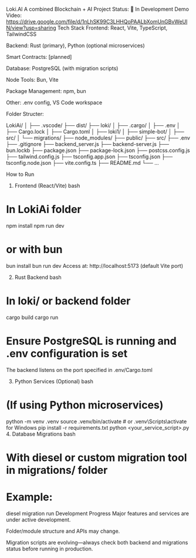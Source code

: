 Loki.AI
A combined Blockchain + AI Project
Status: 🚧 In Development
Demo Video: https://drive.google.com/file/d/1nLhSK99C3LHHQoPAALbXomUnGBvWeUlN/view?usp=sharing
Tech Stack
Frontend: React, Vite, TypeScript, TailwindCSS

Backend: Rust (primary), Python (optional microservices)

Smart Contracts: [planned]

Database: PostgreSQL (with migration scripts)

Node Tools: Bun, Vite

Package Management: npm, bun

Other: .env config, VS Code workspace

Folder Structer:

LokiAi/
│
├── .vscode/
├── dist/
├── loki/
│   ├── .cargo/
│   ├── .env
│   ├── Cargo.lock
│   ├── Cargo.toml
│   ├── loki1/
│   ├── simple-bot/
│   ├── src/
│   └── migrations/
├── node_modules/
├── public/
├── src/
├── .env
├── .gitignore
├── backend_server.js
├── backend-server.js
├── bun.lockb
├── package.json
├── package-lock.json
├── postcss.config.js
├── tailwind.config.js
├── tsconfig.app.json
├── tsconfig.json
├── tsconfig.node.json
├── vite.config.ts
├── README.md
└── ...
     
How to Run
1. Frontend (React/Vite)
bash
# In LokiAi folder
npm install
npm run dev
# or with bun
bun install
bun run dev
Access at: http://localhost:5173 (default Vite port)

2. Rust Backend
bash
# In loki/ or backend folder
cargo build
cargo run
# Ensure PostgreSQL is running and .env configuration is set
The backend listens on the port specified in .env/Cargo.toml

3. Python Services (Optional)
bash
# (If using Python microservices)
python -m venv .venv
source .venv/bin/activate  # or .venv\Scripts\activate for Windows
pip install -r requirements.txt
python <your_service_script>.py
4. Database Migrations
bash
# With diesel or custom migration tool in migrations/ folder
# Example:
diesel migration run
Development Progress
Major features and services are under active development.

Folder/module structure and APIs may change.

Migration scripts are evolving—always check both backend and migrations status before running in production.

